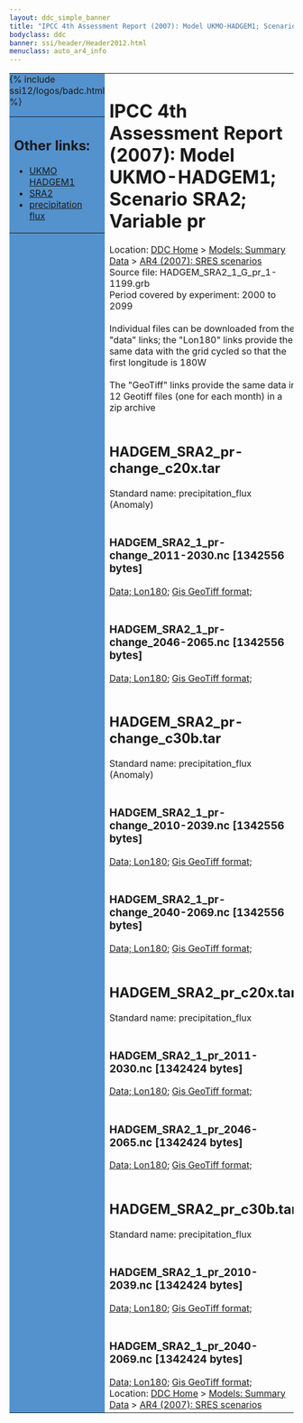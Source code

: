 ```yaml
---
layout: ddc_simple_banner
title: "IPCC 4th Assessment Report (2007): Model UKMO-HADGEM1; Scenario SRA2; Variable pr"
bodyclass: ddc
banner: ssi/header/Header2012.html
menuclass: auto_ar4_info
---
```



<table width="100%" border="0" cellspacing="0" cellpadding="0" style="border-collapse: collapse;">
<tr style="margin:0;padding:0;border:0;">
<td style="margin:0;padding:0;border:0;height:1pt;width:150pt;background:#5492CD;" valign="top" >

<div id="lh-col2" class="auto_ar4_info">
<table class="menumain" bgcolor="#5492CD" cellspacing="0" width="100%" border="0">
<tr><td>
<h2> Other links:</h2>
<ul>
<li><a href="/auto/ar4/model-UKMO-HADGEM1.html">UKMO<br/>HADGEM1</a></li>
<li><a href="/auto/ar4/scenario-SRA2.html">SRA2</a></li>
<li><a href="/auto/ar4/var-precipitation_flux.html">precipitation flux</a></li>
</ul>
</td></tr>
{% include ssi12/logos/badc.html %}
</table>
</div>
</td>
<td><h1>IPCC 4th Assessment Report (2007): Model UKMO-HADGEM1; Scenario SRA2; Variable pr</h1>

<!-- Breadcrumb1 -->
<div id="breadcrumb1" align="left">
Location: <a href="/index.html">DDC Home</a> > <a href="/sim/gcm_clim/">Models: Summary Data</a>
> <a href="/sim/gcm_clim/SRES_AR4/index.html">AR4 (2007): SRES scenarios</a>
</div>
<!-- End of Breadcrumb1 -->Source file: HADGEM_SRA2_1_G_pr_1-1199.grb
<br/>
Period covered by experiment: 2000 to 2099<br/>
<br/>Individual files can be downloaded from the "data" links; the "Lon180" links provide the same data
         with the grid cycled so that the first longitude is 180W<br/>
<br/>The "GeoTiff" links provide the same data in 12 Geotiff files (one for each month)
          in a zip archive<br/>
<br/><h2>HADGEM_SRA2_pr-change_c20x.tar</h2>
Standard name: precipitation_flux (Anomaly)<br>
<br/><h3>HADGEM_SRA2_1_pr-change_2011-2030.nc [1342556 bytes]</h3>
<a href="http://apps.ipcc-data.org/cgi-bin/downl/ar4_nc/pr/HADGEM_SRA2_1_pr-change_2011-2030.nc">Data; </a><a href="http://apps.ipcc-data.org/cgi-bin/downl/ar4_nc/pr/HADGEM_SRA2_1_pr-change_2011-2030.cyto180.nc"> Lon180</a>; <a href="/cgi-bin/downl/ar4_tif/pr/HADGEM_SRA2_1_pr-change_2011-2030.zip">Gis GeoTiff format; </a><br/>
<br/><h3>HADGEM_SRA2_1_pr-change_2046-2065.nc [1342556 bytes]</h3>
<a href="http://apps.ipcc-data.org/cgi-bin/downl/ar4_nc/pr/HADGEM_SRA2_1_pr-change_2046-2065.nc">Data; </a><a href="http://apps.ipcc-data.org/cgi-bin/downl/ar4_nc/pr/HADGEM_SRA2_1_pr-change_2046-2065.cyto180.nc"> Lon180</a>; <a href="/cgi-bin/downl/ar4_tif/pr/HADGEM_SRA2_1_pr-change_2046-2065.zip">Gis GeoTiff format; </a><br/>
<br/><h2>HADGEM_SRA2_pr-change_c30b.tar</h2>
Standard name: precipitation_flux (Anomaly)<br>
<br/><h3>HADGEM_SRA2_1_pr-change_2010-2039.nc [1342556 bytes]</h3>
<a href="http://apps.ipcc-data.org/cgi-bin/downl/ar4_nc/pr/HADGEM_SRA2_1_pr-change_2010-2039.nc">Data; </a><a href="http://apps.ipcc-data.org/cgi-bin/downl/ar4_nc/pr/HADGEM_SRA2_1_pr-change_2010-2039.cyto180.nc"> Lon180</a>; <a href="/cgi-bin/downl/ar4_tif/pr/HADGEM_SRA2_1_pr-change_2010-2039.zip">Gis GeoTiff format; </a><br/>
<br/><h3>HADGEM_SRA2_1_pr-change_2040-2069.nc [1342556 bytes]</h3>
<a href="http://apps.ipcc-data.org/cgi-bin/downl/ar4_nc/pr/HADGEM_SRA2_1_pr-change_2040-2069.nc">Data; </a><a href="http://apps.ipcc-data.org/cgi-bin/downl/ar4_nc/pr/HADGEM_SRA2_1_pr-change_2040-2069.cyto180.nc"> Lon180</a>; <a href="/cgi-bin/downl/ar4_tif/pr/HADGEM_SRA2_1_pr-change_2040-2069.zip">Gis GeoTiff format; </a><br/>
<br/><h2>HADGEM_SRA2_pr_c20x.tar</h2>
Standard name: precipitation_flux<br>
<br/><h3>HADGEM_SRA2_1_pr_2011-2030.nc [1342424 bytes]</h3>
<a href="http://apps.ipcc-data.org/cgi-bin/downl/ar4_nc/pr/HADGEM_SRA2_1_pr_2011-2030.nc">Data; </a><a href="http://apps.ipcc-data.org/cgi-bin/downl/ar4_nc/pr/HADGEM_SRA2_1_pr_2011-2030.cyto180.nc"> Lon180</a>; <a href="/cgi-bin/downl/ar4_tif/pr/HADGEM_SRA2_1_pr_2011-2030.zip">Gis GeoTiff format; </a><br/>
<br/><h3>HADGEM_SRA2_1_pr_2046-2065.nc [1342424 bytes]</h3>
<a href="http://apps.ipcc-data.org/cgi-bin/downl/ar4_nc/pr/HADGEM_SRA2_1_pr_2046-2065.nc">Data; </a><a href="http://apps.ipcc-data.org/cgi-bin/downl/ar4_nc/pr/HADGEM_SRA2_1_pr_2046-2065.cyto180.nc"> Lon180</a>; <a href="/cgi-bin/downl/ar4_tif/pr/HADGEM_SRA2_1_pr_2046-2065.zip">Gis GeoTiff format; </a><br/>
<br/><h2>HADGEM_SRA2_pr_c30b.tar</h2>
Standard name: precipitation_flux<br>
<br/><h3>HADGEM_SRA2_1_pr_2010-2039.nc [1342424 bytes]</h3>
<a href="http://apps.ipcc-data.org/cgi-bin/downl/ar4_nc/pr/HADGEM_SRA2_1_pr_2010-2039.nc">Data; </a><a href="http://apps.ipcc-data.org/cgi-bin/downl/ar4_nc/pr/HADGEM_SRA2_1_pr_2010-2039.cyto180.nc"> Lon180</a>; <a href="/cgi-bin/downl/ar4_tif/pr/HADGEM_SRA2_1_pr_2010-2039.zip">Gis GeoTiff format; </a><br/>
<br/><h3>HADGEM_SRA2_1_pr_2040-2069.nc [1342424 bytes]</h3>
<a href="http://apps.ipcc-data.org/cgi-bin/downl/ar4_nc/pr/HADGEM_SRA2_1_pr_2040-2069.nc">Data; </a><a href="http://apps.ipcc-data.org/cgi-bin/downl/ar4_nc/pr/HADGEM_SRA2_1_pr_2040-2069.cyto180.nc"> Lon180</a>; <a href="/cgi-bin/downl/ar4_tif/pr/HADGEM_SRA2_1_pr_2040-2069.zip">Gis GeoTiff format; </a><br/>
<!-- Breadcrumb2 -->
<div id="breadcrumb2" align="left">
Location: <a href="/index.html">DDC Home</a> > <a href="/sim/gcm_clim/">Models: Summary Data</a>
> <a href="/sim/gcm_clim/SRES_AR4/index.html">AR4 (2007): SRES scenarios</a>
</div>
<!-- End of Breadcrumb2 --></td></tr></table>
